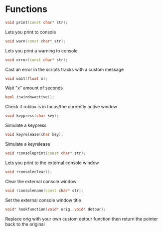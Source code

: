 # Functions

```cpp
void print(const char* str);
```
Lets you print to console

```cpp
void warn(const char* str);
```
Lets you print a warning to console

```cpp
void error(const char* str);
```
Cast an error in the scripts tracks with a custom message

```cpp
void wait(float x);
```
Wait "x" amount of seconds

```cpp
bool iswindowactive();
```
Check if roblox is in focus/the currently active window

```cpp
void keypress(char key);
```
Simulate a keypress

```cpp
void keyrelease(char key);
```
Simulate a keyrelease

```cpp
void rconsoleprint(const char* str);
```
Lets you print to the external console window

```cpp
void rconsoleclear();
```
Clear the external console window

```cpp
void rconsolename(const char* str);
```
Set the external console window title

```cpp
void* hookfunction(void* orig, void* detour);
```
Replace orig with your own custom detour function then return the pointer back to the original
